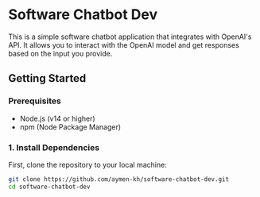 # Software Chatbot Dev

This is a simple software chatbot application that integrates with OpenAI's API. It allows you to interact with the OpenAI model and get responses based on the input you provide.

## Getting Started

### Prerequisites
- Node.js (v14 or higher)
- npm (Node Package Manager)

### 1. Install Dependencies

First, clone the repository to your local machine:
```bash
git clone https://github.com/aymen-kh/software-chatbot-dev.git
cd software-chatbot-dev
